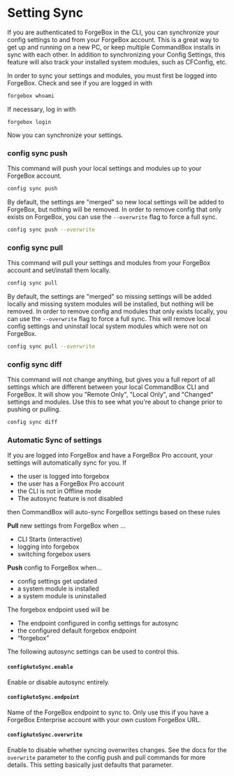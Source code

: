# Setting Sync

If you are authenticated to ForgeBox in the CLI, you can synchronize your config settings to and from your ForgeBox account.  This is a great way to get up and running on a new PC, or keep multiple CommandBox installs in sync with each other.  In addition to synchronizing your Config Settings, this feature will also track your installed system modules, such as CFConfig, etc.

In order to sync your settings and modules, you must first be logged into ForgeBox.  Check and see if you are logged in with

```bash
forgebox whoami
```

If necessary, log in with

```
forgebox login
```

Now you can synchronize your settings.

### config sync push

This command will push your local settings and modules up to your ForgeBox account.

```bash
config sync push
```

By default, the settings are "merged" so new local settings will be added to ForgeBox, but nothing will be removed.  In order to remove config that only exists on ForgeBox, you can use the `--overwrite` flag to force a full sync.

```bash
config sync push --overwrite
```

### config sync pull

This command will pull your settings and modules from your ForgeBox account and set/install them locally.

```bash
config sync pull
```

By default, the settings are "merged" so missing settings will be added locally and missing system modules will be installed, but nothing will be removed.  In order to remove config and modules that only exists locally, you can use the `--overwrite` flag to force a full sync.  This will remove local config settings and uninstall local system modules which were not on ForgeBox.

```bash
config sync pull --overwrite
```

### config sync diff

This command will not change anything, but gives you a full report of all settings which are different between your local CommandBox CLI and ForgeBox.  It will show you "Remote Only", "Local Only", and "Changed" settings and modules.  Use this to see what you're about to change prior to pushing or pulling.

```bash
config sync diff
```

### Automatic Sync of settings

If you are logged into ForgeBox and have a ForgeBox Pro account, your settings will automatically sync for you.  If&#x20;

* the user is logged into forgebox
* the user has a ForgeBox Pro account
* the CLI is not in Offline mode
* The autosync feature is not disabled

then CommandBox will auto-sync ForgeBox settings based on these rules

**Pull** new settings from ForgeBox when …

* CLI Starts (interactive)
* logging into forgebox
* switching forgebox users

**Push** config to ForgeBox when…

* config settings get updated
* a system module is installed
* a system module is uninstalled

The forgebox endpoint used will be

* The endpoint configured in config settings for autosync
* the configured default forgebox endpoint
* “forgebox”

The following autosync settings can be used to control this.

#### `configAutoSync.enable`

Enable or disable autosync entirely.

#### `configAutoSync.endpoint`

Name of the ForgeBox endpoint to sync to.  Only use this if you have a ForgeBox Enterprise account with your own custom ForgeBox URL.

#### `configAutoSync.overwrite`

Enable to disable whether syncing overwrites changes.  See the docs for the `overwrite` parameter to the config push and pull commands for more details.  This setting basically just defaults that parameter.
